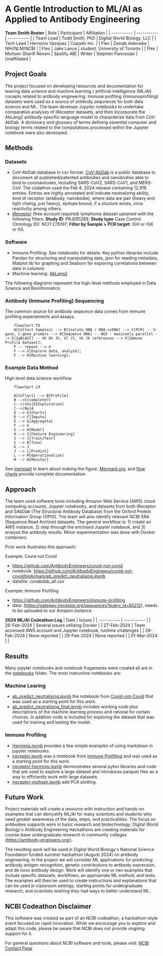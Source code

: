 # A Gentle Introduction to ML/AI as Applied to Antibody Engineering


**Team Smith Roster**
| Role | Participant | Affiliation |
| ----------- | ----------- | ----------- |
| Team Lead | Todd Smith, PhD | Digital World Biology, LLC |
| Tech Lead | Herminio Vazquez | Copado Inc. |
| Flex | Zainab Adenaike | NIH/NLM/NCBI |
| Flex | Jake Lance | student, University of Toronto |
| Flex | Mohsen Sharifi Renani | Spotify AB|
| Writer | Stephen Panossian | Unaffiliated |


## Project Goals

The project focused on developing resources and documentation for teacing data science and machine learning / artificial intelligence (ML/AI) cocepts related to antibody engineering. Immune profiling (immunoprofiling) datasets were used as a source of antibody sequneces for both data science and ML. The team develope Jupyter notebooks to undertake comparative analyses of iReceptor datasets, and then incorporate the AbLang2 antibody-specific language model to characterize data from CoV-AbDab. A dictionary and glossary of terms defining essential computer and biology terms related to the computations processed within the Jupyter notebook were also developed. 

## Methods
### Datasets
- CoV-AbDab database in csv format. [CoV-AbDab](https://opig.stats.ox.ac.uk/webapps/covabdab/) is a public database to document all published/patented antibodies and nanobodies able to bind to coronaviruses, including SARS-CoV2, SARS-CoV1, and MERS-CoV. The codathon used the Feb 8, 2024 release containing 12,916 entries. Entries are highly annotated and indicate neutralizing ability, kind of receptor (antibody, nanobodie), where data are pair (heavy and light chaing, just heavy), epitope bound, if a stucture exists, virus reactivitiy among others.
- [iReceptor](https://gateway.ireceptor.org) (free account required) lymphoma dataset uptained with the following filters: **Study ID**: PRJEB1289; **Study type** Case Control (Ontology ID): NCIT:C15197; **Filter by Sample > PCR target**: IGH or IGK or IGL
### Software 
- Immune Profiling: See notebooks for details: Key python libraries include Pandas for structuring and manipulating data, json for reading metadata, Matplot lib for graphing and Seaborn for exploring correlations between data in columns.
- Machine learning: [AbLang2](https://github.com/TobiasHeOl/AbLang2)

The following diagrams represent the high-level methods employed in Data Science and Bioinformatics

### Antibody (Immune Profiling) Sequencing
The common source for antibody seqeunce data comes from immune profiling experiements and assays. 

```mermaid
    flowchart TD
    A[Collect Samples] --> B[Isolate DNA / RNA->cDNA] --> C[PCR] -- V-gene, C-gene primers --> D[Sequence DNA] -- NGS - massively parallel --> E[IgBLAST] -- Vh Dh Jh, Vl Jl, Vk Jk references --> F[Immune Profile Dataset];
    F -- repeat --> A
    F --> G[Explore data, analyze];
    F --> H[Machine learning]; 
```

### Example Data Method
High level data science workflow.

```mermaid
    flowchart LR
    
    A[Collect] --> B[Profile]
    B -->C{complete?}
    C-->|Yes|D[Exploration]
    C-->|No|A
    D --> E[Charts]
    D --> F[Impute]
    E --> G[Aggregate]
    F --> G
    G --> H[Model]
    H --> I[Feature Engineering]
    I --> J[Train/Test]
    I --> K[Tune]
    K --> J
    J --> L[Predict]
    L --> M[Operationalize]
    M --> N[Monitor]
```
See [mermaid](https://github.blog/2022-02-14-include-diagrams-markdown-files-mermaid) to learn about making the figure. [Mermaid.org](http://mermaid.js.org/), and [flow charts](http://mermaid.js.org/syntax/flowchart.html) provide complete documentation. 

## Approach
The team used software tools including Amazon Web Service (AWS) cloud computing accounts, Jupyter notebooks, and datasets from both iReceptor and SAbDab (The Structural Antibody Database) from the Oxford Protein Information Group (OPIG). The team will also identify relevant NCBI SRA (Sequence Read Archive) datasets. The general workflow is: 1) create an AWS instance, 2) step through the enclosed Jupyter notebook, and 3) analyze the antibody results. Minor experimentation was done with Docker containers. 

Prior work illustrates this approach:

Example: Covid not Covid 
- https://github.com/AntibodyEngineers/covid-not-covid
- notebook: https://github.com/AntibodyEngineers/covid-not-covid/blob/main/ab_predict_neutralising.ipynb
- datafile: covabdab_all.csv

Example: Immune Profiling
- https://github.com/AntibodyEngineers/immune-profiling
- data: (https://gateway.ireceptor.org/sequences?query_id=85212), needs to be uploaded to our Amazon instance

**2024 ML/AI Codeathon Log**
| Date | Issues |
| ----------- | ----------- |
| 26-Feb-2024 | Several issues utilizing Docker |
| 27-Feb-2024 | Team accessed AWS account and Jupyter notebook; runtime challenges |
| 28-Feb-2024 | None reported |
| 29-Feb-2024 | None reported |
| 01-Mar-2024 |  |

## Results
Many jupyter notebooks and notebook fragements were created all are in the [notebooks](notebooks/) folder. The most instructive notebooks are:
### Machine Learing
- [ab_predict_neutralising.ipynb](notebooks/ab_predict_neutralising.ipynb) the notebook from [Covid-not-Covid](https://github.com/AntibodyEngineers/covid-not-covid) that was used as a starting point for this work. 
- [ab_predict_neutralising_final.ipynb](ab_predict_neutralising_final.ipynb) includes working code plus descriptions of the machine learning process and rational for certain choices. In addition code is included for exploring the dataset that was used for training and testing the model.
### Immune Profiling
- [Herminio.ipynb](notebooks/Herminio.ipynb) provides a few simple examples of using markdown in jupyter notebooks.
- [ireceptor.ipynb](notebooks/ireceptor.ipynb) was a notebook from [Immune Profilling](https://github.com/AntibodyEngineers/immune-profiling) and was used as a starting point for this work.
- [ireceptor-herminio.ipynb](notebooks/ireceptor-herminio.ipynb) demonstrates several pyton libraries and code that are used to explore a large dataset and introduces parquet files as a way to efficiently work with large datasets.
- [ireceptor-mohsen.ipynb](notebooks/ireceptor-mohsen.ipynb) add PCA plotting.

## Future Work

Project materials will create a resource with instruction and hands-on examples that can demystify ML/AI for many scientists and students who need greater awareness of the data, steps, and practicalities. The focus on antibodies supports work in basic research and biotechnology. Digital World Biology's Antibody Engineering Hackathons are creating materials for course-base undergraduate research in community colleges (https://antibody-engineers.org/).

The resulting work will be used in Digital World Biology's National Science Foundation funded summer hackathon (August 2024) on antibody engineering. In the project we will consider ML applications for predicting antibody antigen recognition, genetic contributions to antibody expression, and de novo antibody design. Work will identify one or two examples that include specific datasets, workflows, an appropriate ML method, and tests. The examples will then be used to create instructions and explanations that can be used in classroom settings, starting points for undergraduate research, and scientists wishing they had ways to better understand ML.


## NCBI Codeathon Disclaimer
This software was created as part of an NCBI codeathon, a hackathon-style event focused on rapid innovation. While we encourage you to explore and adapt this code, please be aware that NCBI does not provide ongoing support for it.

For general questions about NCBI software and tools, please visit: [NCBI Contact Page](https://www.ncbi.nlm.nih.gov/home/about/contact/)

